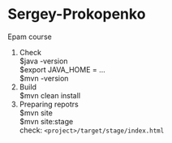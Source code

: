 # Sergey-Prokopenko
Epam course

1. Check      
    $java -version      
    $export JAVA_HOME = ...    
    $mvn -version    
2. Build    
    $mvn clean install    
3. Preparing repotrs  
    $mvn site  
    $mvn site:stage  
    check: ``<project>/target/stage/index.html``
